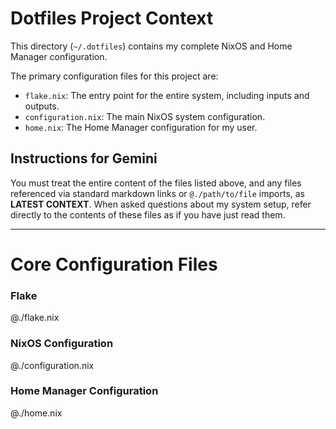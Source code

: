 # Dotfiles Project Context

This directory (`~/.dotfiles`) contains my complete NixOS and Home Manager configuration.

The primary configuration files for this project are:
* `flake.nix`: The entry point for the entire system, including inputs and outputs.
* `configuration.nix`: The main NixOS system configuration.
* `home.nix`: The Home Manager configuration for my user.

## Instructions for Gemini

You must treat the entire content of the files listed above, and any files referenced via standard markdown links or `@./path/to/file` imports, as **LATEST CONTEXT**. When asked questions about my system setup, refer directly to the contents of these files as if you have just read them.

---
# Core Configuration Files

### Flake
@./flake.nix

### NixOS Configuration
@./configuration.nix

### Home Manager Configuration
@./home.nix
